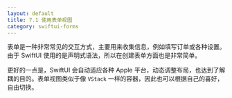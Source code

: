 ```yaml
---
layout: default
title: 7.1 使用表单视图
category: swiftui-forms
---
```


表单是一种非常常见的交互方式，主要用来收集信息，例如填写订单或各种设置。由于 SwiftUI 使用的是声明式语法，所以在创建表单方面也是非常简单。

更好的一点是，SwiftUI 会自动适应各种 Apple 平台，动态调整布局，也达到了解耦的目的。表单视图类似于像 `VStack` 一样的容器，因此也可以根据自己的喜好，自由切换。
